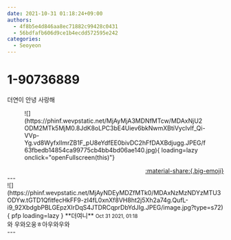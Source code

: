 ```yaml
---
date: 2021-10-31 01:18:24+09:00
authors:
  - 4f8b5e4d846aa8ec71882c99428c0431
  - 56bdfafb606d9ce1b4ecdd572595e242
categories:
  - Seoyeon
---
```


# 1-90736889

<div class="post-container" markdown="1">
<div class="content-container md-sidebar__scrollwrap" markdown="1">

더연이 안녕 사랑해
<figure markdown="1">
![](https://phinf.wevpstatic.net/MjAyMjA3MDNfMTcw/MDAxNjU2ODM2MTk5MjM0.8JdK8oLPC3bE4Uiev6bkNwmXBtiVyclvlf_Qi-VVp-Yg.vd8WyfxlImrZB1F_pU8eYdfEE0bivDC2hFfDAXBdjugg.JPEG/f63fbedb14854ca99775cb4bb4bd06ae140.jpg){ loading=lazy onclick="openFullscreen(this)"}
</figure>


</div>
</div>

<div style="text-align: right;" markdown="1">
<a href="https://weverse.io/fromis9/fanpost/1-90736889" style="text-align: right;">:material-share:{.big-emoji}</a>
</div>
---

<div class="comments-container md-sidebar__scrollwrap" markdown="1">
<div class="comment" markdown="1">
<div class='id-container' markdown="1">
![](https://phinf.wevpstatic.net/MjAyNDEyMDZfMTk0/MDAxNzMzNDYzMTU3ODYw.tGTD1QfitfecHkFF9-zI4fL0xnXf8VH8ht2j5Xh2a74g.QufL-i9_92XbdgbPBLGEpzXIrDqS4JTDRCqprDbYdJIg.JPEG/image.jpg?type=s72){ pfp loading=lazy }
**<span class="artist">더여니</span>** <small>Oct 31 2021, 01:18</small><br>
</div>
<div class='comment-body' markdown="1">
와 우와오웅ㅎ아우와우와
</div>
</div>
</div>
---
